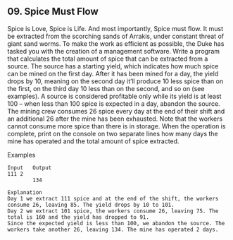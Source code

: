 ## 09. Spice Must Flow

Spice is Love, Spice is Life. And most importantly, Spice must flow. It must be extracted from the scorching sands of Arrakis, under constant threat of giant sand worms. To make the work as efficient as possible, the Duke has tasked you with the creation of a management software. Write a program that calculates the total amount of spice that can be extracted from a source. The source has a starting yield, which indicates how much spice can be mined on the first day. After it has been mined for a day, the yield drops by 10, meaning on the second day it’ll produce 10 less spice than on the first, on the third day 10 less than on the second, and so on (see examples). A source is considered profitable only while its yield is at least 100 – when less than 100 spice is expected in a day, abandon the source. 
The mining crew consumes 26 spice every day at the end of their shift and an additional 26 after the mine has been exhausted. Note that the workers cannot consume more spice than there is in storage. When the operation is complete, print on the console on two separate lines how many days the mine has operated and the total amount of spice extracted. 

Examples
```
Input	Output	
111	2
        134	

Explanation
Day 1 we extract 111 spice and at the end of the shift, the workers consume 26, leaving 85. The yield drops by 10 to 101. 
Day 2 we extract 101 spice, the workers consume 26, leaving 75. The total is 160 and the yield has dropped to 91.
Since the expected yield is less than 100, we abandon the source. The workers take another 26, leaving 134. The mine has operated 2 days.
```
